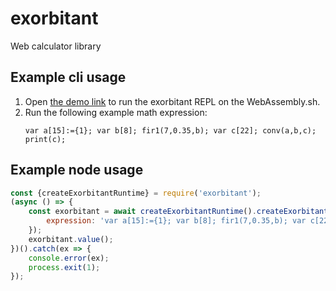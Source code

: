 # exorbitant
Web calculator library

## Example cli usage

1. Open [the demo link](https://webassembly.sh/?run-command=exorbitant) to run the exorbitant REPL on the WebAssembly.sh.
2. Run the following example math expression:
    ```
    var a[15]:={1}; var b[8]; fir1(7,0.35,b); var c[22]; conv(a,b,c); print(c);
    ```

## Example node usage
```js
const {createExorbitantRuntime} = require('exorbitant');
(async () => {
    const exorbitant = await createExorbitantRuntime().createExorbitant({
        expression: 'var a[15]:={1}; var b[8]; fir1(7,0.35,b); var c[22]; conv(a,b,c); print(c);'
    });
    exorbitant.value();
})().catch(ex => {
    console.error(ex);
    process.exit(1);
});
```
